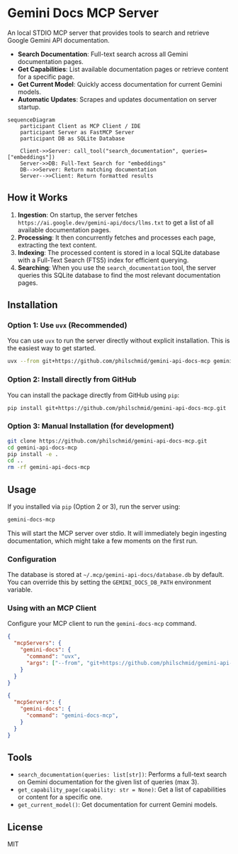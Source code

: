 # Gemini Docs MCP Server

An local STDIO MCP server that provides tools to search and retrieve Google Gemini API documentation.

-   **Search Documentation**: Full-text search across all Gemini documentation pages.
-   **Get Capabilities**: List available documentation pages or retrieve content for a specific page.
-   **Get Current Model**: Quickly access documentation for current Gemini models.
-   **Automatic Updates**: Scrapes and updates documentation on server startup.

```mermaid
sequenceDiagram
    participant Client as MCP Client / IDE
    participant Server as FastMCP Server
    participant DB as SQLite Database

    Client->>Server: call_tool("search_documentation", queries=["embeddings"])
    Server->>DB: Full-Text Search for "embeddings"
    DB-->>Server: Return matching documentation
    Server-->>Client: Return formatted results
```
## How it Works

1.  **Ingestion**: On startup, the server fetches `https://ai.google.dev/gemini-api/docs/llms.txt` to get a list of all available documentation pages.
2.  **Processing**: It then concurrently fetches and processes each page, extracting the text content.
3.  **Indexing**: The processed content is stored in a local SQLite database with a Full-Text Search (FTS5) index for efficient querying.
4.  **Searching**: When you use the `search_documentation` tool, the server queries this SQLite database to find the most relevant documentation pages.

## Installation

### Option 1: Use `uvx` (Recommended)

You can use `uvx` to run the server directly without explicit installation. This is the easiest way to get started.

```bash
uvx --from git+https://github.com/philschmid/gemini-api-docs-mcp gemini-docs-mcp
```

### Option 2: Install directly from GitHub

You can install the package directly from GitHub using `pip`:

```bash
pip install git+https://github.com/philschmid/gemini-api-docs-mcp.git
```

### Option 3: Manual Installation (for development)

```bash
git clone https://github.com/philschmid/gemini-api-docs-mcp.git
cd gemini-api-docs-mcp
pip install -e .
cd ..
rm -rf gemini-api-docs-mcp
```

## Usage

If you installed via `pip` (Option 2 or 3), run the server using:

```bash
gemini-docs-mcp
```

This will start the MCP server over stdio. It will immediately begin ingesting documentation, which might take a few moments on the first run.

### Configuration

The database is stored at `~/.mcp/gemini-api-docs/database.db` by default. You can override this by setting the `GEMINI_DOCS_DB_PATH` environment variable.

### Using with an MCP Client

Configure your MCP client to run the `gemini-docs-mcp` command.

```json
{
  "mcpServers": {
    "gemini-docs": {
      "command": "uvx",
      "args": ["--from", "git+https://github.com/philschmid/gemini-api-docs-mcp", "gemini-docs-mcp"]
    }
  }
}
```


```json
{
  "mcpServers": {
    "gemini-docs": {
      "command": "gemini-docs-mcp",
    }
  }
}
```

## Tools

-   `search_documentation(queries: list[str])`: Performs a full-text search on Gemini documentation for the given list of queries (max 3).
-   `get_capability_page(capability: str = None)`: Get a list of capabilities or content for a specific one.
-   `get_current_model()`: Get documentation for current Gemini models.

## License

MIT
